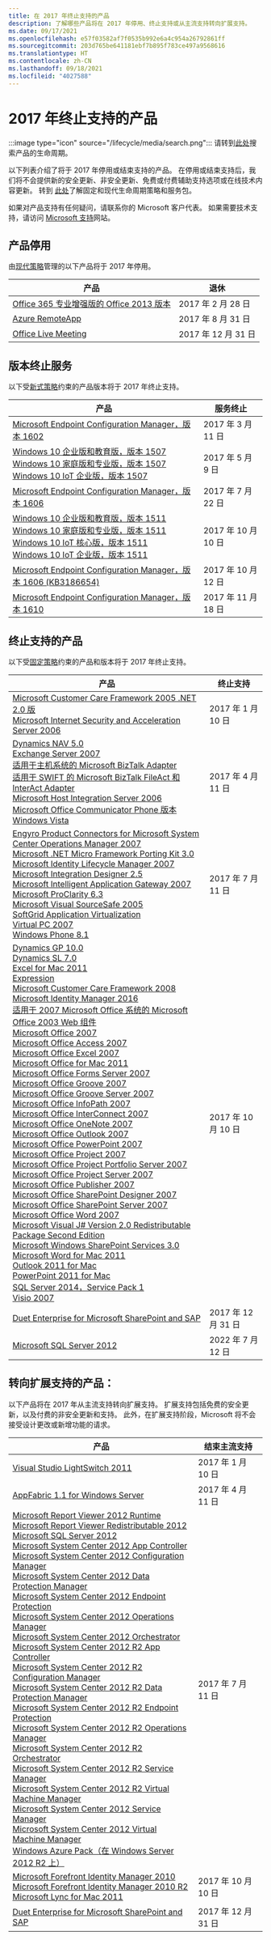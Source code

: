```yaml
---
title: 在 2017 年终止支持的产品
description: 了解哪些产品将在 2017 年停用、终止支持或从主流支持转向扩展支持。
ms.date: 09/17/2021
ms.openlocfilehash: e57f03582af7f0535b992e6a4c954a26792861ff
ms.sourcegitcommit: 203d765be641181ebf7b895f783ce497a9568616
ms.translationtype: HT
ms.contentlocale: zh-CN
ms.lasthandoff: 09/18/2021
ms.locfileid: "4027588"
---
```

# <a name="products-ending-support-in-2017"></a>2017 年终止支持的产品

:::image type="icon" source="/lifecycle/media/search.png":::
请转到[此处](/lifecycle/products/)搜索产品的生命周期。

以下列表介绍了将于 2017 年停用或结束支持的产品。 在停用或结束支持后，我们将不会提供新的安全更新、非安全更新、免费或付费辅助支持选项或在线技术内容更新。 转到 [此处](/lifecycle/overview/product-end-of-support-overview)了解固定和现代生命周期策略和服务包。

如果对产品支持有任何疑问，请联系你的 Microsoft 客户代表。 如果需要技术支持，请访问 [Microsoft 支持](https://support.microsoft.com/contactus/?ws=support)网站。

## <a name="product-retirements"></a>产品停用

由[现代策略](/lifecycle/policies/modern)管理的以下产品将于 2017 年停用。

| 产品 | 退休 |
| --- | --- |
| [Office 365 专业增强版的 Office 2013 版本](/lifecycle/products/office-2013-version-of-office-365-proplus?branch=live)<br> | 2017 年 2 月 28 日 |
| [Azure RemoteApp](/lifecycle/products/azure-remoteapp?branch=live)<br> | 2017 年 8 月 31 日 |
| [Office Live Meeting](/lifecycle/products/office-live-meeting?branch=live)<br> | 2017 年 12 月 31 日 |


## <a name="release-end-of-servicing"></a>版本终止服务

以下受[新式策略](/lifecycle/policies/modern)约束的产品版本将于 2017 年终止支持。

| 产品 | 服务终止 |
| --- | --- |
| [Microsoft Endpoint Configuration Manager，版本 1602](/lifecycle/products/microsoft-endpoint-configuration-manager?branch=live)<br> | 2017 年 3 月 11 日 |
| [Windows 10 企业版和教育版，版本 1507](/lifecycle/products/windows-10-enterprise-and-education?branch=live)<br>[Windows 10 家庭版和专业版，版本 1507](/lifecycle/products/windows-10-home-and-pro?branch=live)<br>[Windows 10 IoT 企业版，版本 1507](/lifecycle/products/windows-10-iot-enterprise?branch=live)<br> | 2017 年 5 月 9 日 |
| [Microsoft Endpoint Configuration Manager，版本 1606](/lifecycle/products/microsoft-endpoint-configuration-manager?branch=live)<br> | 2017 年 7 月 22 日 |
| [Windows 10 企业版和教育版，版本 1511](/lifecycle/products/windows-10-enterprise-and-education?branch=live)<br>[Windows 10 家庭版和专业版，版本 1511](/lifecycle/products/windows-10-home-and-pro?branch=live)<br>[Windows 10 IoT 核心版，版本 1511](/lifecycle/products/windows-10-iot-core?branch=live)<br>[Windows 10 IoT 企业版，版本 1511](/lifecycle/products/windows-10-iot-enterprise?branch=live)<br> | 2017 年 10 月 10 日 |
| [Microsoft Endpoint Configuration Manager，版本 1606 (KB3186654)](/lifecycle/products/microsoft-endpoint-configuration-manager?branch=live)<br> | 2017 年 10 月 12 日 |
| [Microsoft Endpoint Configuration Manager，版本 1610](/lifecycle/products/microsoft-endpoint-configuration-manager?branch=live)<br> | 2017 年 11 月 18 日 |


## <a name="products-reaching-end-of-support"></a>终止支持的产品

以下受[固定策略](/lifecycle/policies/fixed)约束的产品和版本将于 2017 年终止支持。

| 产品 | 终止支持 |
| --- | --- |
| [Microsoft Customer Care Framework 2005 .NET 2.0 版](/lifecycle/products/microsoft-customer-care-framework-2005-net-20-edition?branch=live)<br>[Microsoft Internet Security and Acceleration Server 2006](/lifecycle/products/microsoft-internet-security-and-acceleration-server-2006?branch=live)<br> | 2017 年 1 月 10 日 |
| [Dynamics NAV 5.0](/lifecycle/products/dynamics-nav-50?branch=live)<br>[Exchange Server 2007](/lifecycle/products/exchange-server-2007?branch=live)<br>[适用于主机系统的 Microsoft BizTalk Adapter](/lifecycle/products/microsoft-biztalk-adapters-for-host-systems?branch=live)<br>[适用于 SWIFT 的 Microsoft BizTalk FileAct 和 InterAct Adapter](/lifecycle/products/microsoft-biztalk-fileact-and-interact-adapters-for-swift?branch=live)<br>[Microsoft Host Integration Server 2006](/lifecycle/products/microsoft-host-integration-server-2006?branch=live)<br>[Microsoft Office Communicator Phone 版本](/lifecycle/products/microsoft-office-communicator-phone-edition?branch=live)<br>[Windows Vista](/lifecycle/products/windows-vista?branch=live)<br> | 2017 年 4 月 11 日 |
| [Engyro Product Connectors for Microsoft System Center Operations Manager 2007](/lifecycle/products/engyro-product-connectors-for-microsoft-system-center-operations-manager-2007?branch=live)<br>[Microsoft .NET Micro Framework Porting Kit 3.0](/lifecycle/products/microsoft-net-micro-framework-porting-kit-30?branch=live)<br>[Microsoft Identity Lifecycle Manager 2007](/lifecycle/products/microsoft-identity-lifecycle-manager-2007?branch=live)<br>[Microsoft Integration Designer 2.5](/lifecycle/products/microsoft-integration-designer-25?branch=live)<br>[Microsoft Intelligent Application Gateway 2007](/lifecycle/products/intelligent-application-gateway-2007?branch=live)<br>[Microsoft ProClarity 6.3](/lifecycle/products/microsoft-proclarity-63?branch=live)<br>[Microsoft Visual SourceSafe 2005](/lifecycle/products/microsoft-visual-sourcesafe-2005?branch=live)<br>[SoftGrid Application Virtualization](/lifecycle/products/softgrid-application-virtualization?branch=live)<br>[Virtual PC 2007](/lifecycle/products/virtual-pc-2007?branch=live)<br>[Windows Phone 8.1](/lifecycle/products/windows-phone-81?branch=live)<br> | 2017 年 7 月 11 日 |
| [Dynamics GP 10.0](/lifecycle/products/dynamics-gp-100?branch=live)<br>[Dynamics SL 7.0](/lifecycle/products/dynamics-sl-70?branch=live)<br>[Excel for Mac 2011](/lifecycle/products/excel-for-mac-2011?branch=live)<br>[Expression](/lifecycle/products/expression?branch=live)<br>[Microsoft Customer Care Framework 2008](/lifecycle/products/microsoft-customer-care-framework-2008?branch=live)<br>[Microsoft Identity Manager 2016](/lifecycle/products/microsoft-identity-manager-2016?branch=live)<br>[适用于 2007 Microsoft Office 系统的 Microsoft Office 2003 Web 组件](/lifecycle/products/microsoft-office-2003-web-components-for-the-2007-microsoft-office-system?branch=live)<br>[Microsoft Office 2007](/lifecycle/products/microsoft-office-2007?branch=live)<br>[Microsoft Office Access 2007](/lifecycle/products/microsoft-office-access-2007?branch=live)<br>[Microsoft Office Excel 2007](/lifecycle/products/microsoft-office-excel-2007?branch=live)<br>[Microsoft Office for Mac 2011](/lifecycle/products/microsoft-office-for-mac-2011?branch=live)<br>[Microsoft Office Forms Server 2007](/lifecycle/products/microsoft-office-forms-server-2007?branch=live)<br>[Microsoft Office Groove 2007](/lifecycle/products/microsoft-office-groove-2007?branch=live)<br>[Microsoft Office Groove Server 2007](/lifecycle/products/microsoft-office-groove-server-2007?branch=live)<br>[Microsoft Office InfoPath 2007](/lifecycle/products/microsoft-office-infopath-2007?branch=live)<br>[Microsoft Office InterConnect 2007](/lifecycle/products/microsoft-office-interconnect-2007?branch=live)<br>[Microsoft Office OneNote 2007](/lifecycle/products/microsoft-office-onenote-2007?branch=live)<br>[Microsoft Office Outlook 2007](/lifecycle/products/microsoft-office-outlook-2007?branch=live)<br>[Microsoft Office PowerPoint 2007](/lifecycle/products/microsoft-office-powerpoint-2007?branch=live)<br>[Microsoft Office Project 2007](/lifecycle/products/microsoft-office-project-2007?branch=live)<br>[Microsoft Office Project Portfolio Server 2007](/lifecycle/products/microsoft-office-project-portfolio-server-2007?branch=live)<br>[Microsoft Office Project Server 2007](/lifecycle/products/microsoft-office-project-server-2007?branch=live)<br>[Microsoft Office Publisher 2007](/lifecycle/products/microsoft-office-publisher-2007?branch=live)<br>[Microsoft Office SharePoint Designer 2007](/lifecycle/products/microsoft-office-sharepoint-designer-2007?branch=live)<br>[Microsoft Office SharePoint Server 2007](/lifecycle/products/microsoft-office-sharepoint-server-2007?branch=live)<br>[Microsoft Office Word 2007](/lifecycle/products/microsoft-office-word-2007?branch=live)<br>[Microsoft Visual J# Version 2.0 Redistributable Package Second Edition](/lifecycle/products/microsoft-visual-j-version-20-redistributable-package-second-edition?branch=live)<br>[Microsoft Windows SharePoint Services 3.0](/lifecycle/products/microsoft-windows-sharepoint-services-30?branch=live)<br>[Microsoft Word for Mac 2011](/lifecycle/products/microsoft-word-for-mac-2011?branch=live)<br>[Outlook 2011 for Mac](/lifecycle/products/outlook-2011-for-mac?branch=live)<br>[PowerPoint 2011 for Mac](/lifecycle/products/powerpoint-2011-for-mac?branch=live)<br>[SQL Server 2014，Service Pack 1](/lifecycle/products/sql-server-2014?branch=live)<br>[Visio 2007](/lifecycle/products/visio-2007?branch=live)<br> | 2017 年 10 月 10 日 |
| [Duet Enterprise for Microsoft SharePoint and SAP](/lifecycle/products/duet-enterprise-for-microsoft-sharepoint-and-sap?branch=live)<br> | 2017 年 12 月 31 日 |
| [Microsoft SQL Server 2012](/lifecycle/products/microsoft-sql-server-2012?branch=live)<br> | 2022 年 7 月 12 日 |


## <a name="products-moving-to-extended-support"></a>转向扩展支持的产品：

以下产品将在 2017 年从主流支持转向扩展支持。 扩展支持包括免费的安全更新，以及付费的非安全更新和支持。 此外，在扩展支持阶段，Microsoft 将不会接受设计更改或新增功能的请求。

| 产品 | 结束主流支持 |
| --- | --- |
| [Visual Studio LightSwitch 2011](/lifecycle/products/visual-studio-lightswitch-2011?branch=live)<br> | 2017 年 1 月 10 日 |
| [AppFabric 1.1 for Windows Server](/lifecycle/products/appfabric-11-for-windows-server?branch=live)<br> | 2017 年 4 月 11 日 |
| [Microsoft Report Viewer 2012 Runtime](/lifecycle/products/microsoft-report-viewer-2012-runtime?branch=live)<br>[Microsoft Report Viewer Redistributable 2012](/lifecycle/products/microsoft-report-viewer-redistributable-2012?branch=live)<br>[Microsoft SQL Server 2012](/lifecycle/products/microsoft-sql-server-2012?branch=live)<br>[Microsoft System Center 2012 App Controller](/lifecycle/products/microsoft-system-center-2012-app-controller?branch=live)<br>[Microsoft System Center 2012 Configuration Manager](/lifecycle/products/microsoft-system-center-2012-configuration-manager?branch=live)<br>[Microsoft System Center 2012 Data Protection Manager](/lifecycle/products/microsoft-system-center-2012-data-protection-manager?branch=live)<br>[Microsoft System Center 2012 Endpoint Protection](/lifecycle/products/microsoft-system-center-2012-endpoint-protection?branch=live)<br>[Microsoft System Center 2012 Operations Manager](/lifecycle/products/microsoft-system-center-2012-operations-manager?branch=live)<br>[Microsoft System Center 2012 Orchestrator](/lifecycle/products/microsoft-system-center-2012-orchestrator?branch=live)<br>[Microsoft System Center 2012 R2 App Controller](/lifecycle/products/microsoft-system-center-2012-r2-app-controller?branch=live)<br>[Microsoft System Center 2012 R2 Configuration Manager](/lifecycle/products/microsoft-system-center-2012-r2-configuration-manager?branch=live)<br>[Microsoft System Center 2012 R2 Data Protection Manager](/lifecycle/products/microsoft-system-center-2012-r2-data-protection-manager?branch=live)<br>[Microsoft System Center 2012 R2 Endpoint Protection](/lifecycle/products/microsoft-system-center-2012-r2-endpoint-protection?branch=live)<br>[Microsoft System Center 2012 R2 Operations Manager](/lifecycle/products/microsoft-system-center-2012-r2-operations-manager?branch=live)<br>[Microsoft System Center 2012 R2 Orchestrator](/lifecycle/products/microsoft-system-center-2012-r2-orchestrator?branch=live)<br>[Microsoft System Center 2012 R2 Service Manager](/lifecycle/products/microsoft-system-center-2012-r2-service-manager?branch=live)<br>[Microsoft System Center 2012 R2 Virtual Machine Manager](/lifecycle/products/microsoft-system-center-2012-r2-virtual-machine-manager?branch=live)<br>[Microsoft System Center 2012 Service Manager](/lifecycle/products/microsoft-system-center-2012-service-manager?branch=live)<br>[Microsoft System Center 2012 Virtual Machine Manager](/lifecycle/products/microsoft-system-center-2012-virtual-machine-manager?branch=live)<br>[Windows Azure Pack（在 Windows Server 2012 R2 上）](/lifecycle/products/windows-azure-pack-on-windows-server-2012-r2?branch=live)<br> | 2017 年 7 月 11 日 |
| [Microsoft Forefront Identity Manager 2010](/lifecycle/products/microsoft-forefront-identity-manager-2010?branch=live)<br>[Microsoft Forefront Identity Manager 2010 R2](/lifecycle/products/microsoft-forefront-identity-manager-2010-r2?branch=live)<br>[Microsoft Lync for Mac 2011](/lifecycle/products/microsoft-lync-for-mac-2011?branch=live)<br> | 2017 年 10 月 10 日 |
| [Duet Enterprise for Microsoft SharePoint and SAP](/lifecycle/products/duet-enterprise-for-microsoft-sharepoint-and-sap?branch=live)<br> | 2017 年 12 月 31 日 |
